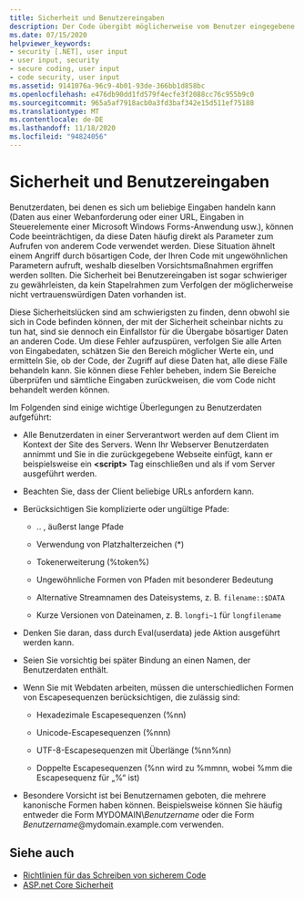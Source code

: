 ```yaml
---
title: Sicherheit und Benutzereingaben
description: Der Code übergibt möglicherweise vom Benutzer eingegebene Daten als Parameter an anderen Code, was sich auf die Sicherheit auswirken kann. Sie können Bereichs Überprüfungen durchführen, um problematische Eingaben abzulehnen.
ms.date: 07/15/2020
helpviewer_keywords:
- security [.NET], user input
- user input, security
- secure coding, user input
- code security, user input
ms.assetid: 9141076a-96c9-4b01-93de-366bb1d858bc
ms.openlocfilehash: e476db90dd1fd579f4ecfe3f2088cc76c955b9c0
ms.sourcegitcommit: 965a5af7918acb0a3fd3baf342e15d511ef75188
ms.translationtype: MT
ms.contentlocale: de-DE
ms.lasthandoff: 11/18/2020
ms.locfileid: "94824056"
---
```

# <a name="security-and-user-input"></a>Sicherheit und Benutzereingaben

Benutzerdaten, bei denen es sich um beliebige Eingaben handeln kann (Daten aus einer Webanforderung oder einer URL, Eingaben in Steuerelemente einer Microsoft Windows Forms-Anwendung usw.), können Code beeinträchtigen, da diese Daten häufig direkt als Parameter zum Aufrufen von anderem Code verwendet werden. Diese Situation ähnelt einem Angriff durch bösartigen Code, der Ihren Code mit ungewöhnlichen Parametern aufruft, weshalb dieselben Vorsichtsmaßnahmen ergriffen werden sollten. Die Sicherheit bei Benutzereingaben ist sogar schwieriger zu gewährleisten, da kein Stapelrahmen zum Verfolgen der möglicherweise nicht vertrauenswürdigen Daten vorhanden ist.

Diese Sicherheitslücken sind am schwierigsten zu finden, denn obwohl sie sich in Code befinden können, der mit der Sicherheit scheinbar nichts zu tun hat, sind sie dennoch ein Einfallstor für die Übergabe bösartiger Daten an anderen Code. Um diese Fehler aufzuspüren, verfolgen Sie alle Arten von Eingabedaten, schätzen Sie den Bereich möglicher Werte ein, und ermitteln Sie, ob der Code, der Zugriff auf diese Daten hat, alle diese Fälle behandeln kann. Sie können diese Fehler beheben, indem Sie Bereiche überprüfen und sämtliche Eingaben zurückweisen, die vom Code nicht behandelt werden können.

Im Folgenden sind einige wichtige Überlegungen zu Benutzerdaten aufgeführt:

- Alle Benutzerdaten in einer Serverantwort werden auf dem Client im Kontext der Site des Servers. Wenn Ihr Webserver Benutzerdaten annimmt und Sie in die zurückgegebene Webseite einfügt, kann er beispielsweise ein **\<script>** Tag einschließen und als if vom Server ausgeführt werden.

- Beachten Sie, dass der Client beliebige URLs anfordern kann.

- Berücksichtigen Sie komplizierte oder ungültige Pfade:

  - .. \, äußerst lange Pfade

  - Verwendung von Platzhalterzeichen (*)

  - Tokenerweiterung (%token%)

  - Ungewöhnliche Formen von Pfaden mit besonderer Bedeutung

  - Alternative Streamnamen des Dateisystems, z. B. `filename::$DATA`

  - Kurze Versionen von Dateinamen, z. B. `longfi~1` für `longfilename`

- Denken Sie daran, dass durch Eval(userdata) jede Aktion ausgeführt werden kann.

- Seien Sie vorsichtig bei später Bindung an einen Namen, der Benutzerdaten enthält.

- Wenn Sie mit Webdaten arbeiten, müssen die unterschiedlichen Formen von Escapesequenzen berücksichtigen, die zulässig sind:

  - Hexadezimale Escapesequenzen (%nn)

  - Unicode-Escapesequenzen (%nnn)

  - UTF-8-Escapesequenzen mit Überlänge (%nn%nn)

  - Doppelte Escapesequenzen (%nn wird zu %mmnn, wobei %mm die Escapesequenz für „%“ ist)

- Besondere Vorsicht ist bei Benutzernamen geboten, die mehrere kanonische Formen haben können. Beispielsweise können Sie häufig entweder die Form MYDOMAIN\\*Benutzername* oder die Form *Benutzername*@mydomain.example.com verwenden.

## <a name="see-also"></a>Siehe auch

- [Richtlinien für das Schreiben von sicherem Code](secure-coding-guidelines.md)
- [ASP.net Core Sicherheit](/aspnet/core/security/)
